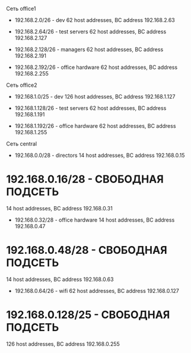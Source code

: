 Сеть office1
- 192.168.2.0/26 - dev
62 host addresses, BC address 192.168.2.63

- 192.168.2.64/26 - test servers
62 host addresses, BC address 192.168.2.127

- 192.168.2.128/26 - managers
62 host addresses, BC address 192.168.2.191

- 192.168.2.192/26 - office hardware
62 host addresses, BC address 192.168.2.255

Сеть office2
- 192.168.1.0/25 - dev
126 host addresses, BC address 192.168.1.127

- 192.168.1.128/26 - test servers
62 host addresses, BC address 192.168.1.191

- 192.168.1.192/26 - office hardware
62 host addresses, BC address 192.168.1.255


Сеть central
- 192.168.0.0/28 - directors
14 host addresses, BC address 192.168.0.15

# 192.168.0.16/28 - СВОБОДНАЯ ПОДСЕТЬ
14 host addresses, BC address 192.168.0.31

- 192.168.0.32/28 - office hardware
14 host addresses, BC address 192.168.0.47

# 192.168.0.48/28 - СВОБОДНАЯ ПОДСЕТЬ
14 host addresses, BC address 192.168.0.63

- 192.168.0.64/26 - wifi
62 host addresses, BC address 192.168.0.127

# 192.168.0.128/25 - СВОБОДНАЯ ПОДСЕТЬ
126 host addresses, BC address 192.168.0.255

